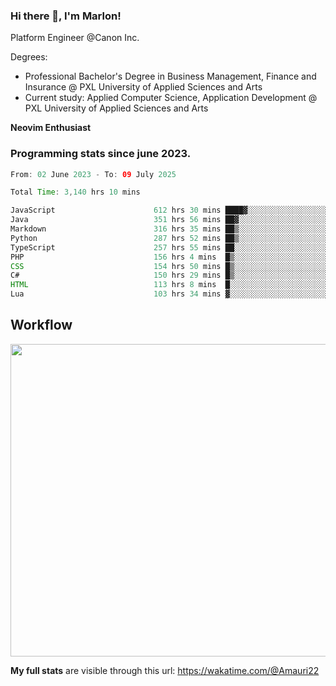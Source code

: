 
### Hi there 👋, I'm Marlon!

Platform Engineer @Canon Inc.

Degrees: 
- Professional Bachelor's Degree in Business Management, Finance and Insurance @ PXL University of Applied Sciences and Arts
- Current study: Applied Computer Science, Application Development @ PXL University of Applied Sciences and Arts

**Neovim Enthusiast**

### Programming stats since june 2023.
<!--START_SECTION:waka-->

```java
From: 02 June 2023 - To: 09 July 2025

Total Time: 3,140 hrs 10 mins

JavaScript                      612 hrs 30 mins ████▓░░░░░░░░░░░░░░░░░░░░   19.07 %
Java                            351 hrs 56 mins ██▓░░░░░░░░░░░░░░░░░░░░░░   10.96 %
Markdown                        316 hrs 35 mins ██▒░░░░░░░░░░░░░░░░░░░░░░   09.86 %
Python                          287 hrs 52 mins ██▒░░░░░░░░░░░░░░░░░░░░░░   08.96 %
TypeScript                      257 hrs 55 mins ██░░░░░░░░░░░░░░░░░░░░░░░   08.03 %
PHP                             156 hrs 4 mins  █▒░░░░░░░░░░░░░░░░░░░░░░░   04.86 %
CSS                             154 hrs 50 mins █▒░░░░░░░░░░░░░░░░░░░░░░░   04.82 %
C#                              150 hrs 29 mins █▒░░░░░░░░░░░░░░░░░░░░░░░   04.69 %
HTML                            113 hrs 8 mins  █░░░░░░░░░░░░░░░░░░░░░░░░   03.52 %
Lua                             103 hrs 34 mins ▓░░░░░░░░░░░░░░░░░░░░░░░░   03.22 %
```

<!--END_SECTION:waka-->

## Workflow
<a href="https://wakatime.com"><img width="750" height="500" src="https://wakatime.com/share/@Amauri22/c9755ad7-b574-44e4-a9ee-ddb3582724ea.png" /></a>

**My full stats** are visible through this url: https://wakatime.com/@Amauri22
